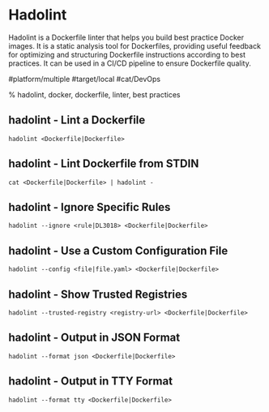 # Hadolint

Hadolint is a Dockerfile linter that helps you build best practice Docker
images. It is a static analysis tool for Dockerfiles, providing useful feedback
for optimizing and structuring Dockerfile instructions according to best
practices. It can be used in a CI/CD pipeline to ensure Dockerfile quality.

#platform/multiple #target/local #cat/DevOps

% hadolint, docker, dockerfile, linter, best practices

## hadolint - Lint a Dockerfile

```
hadolint <Dockerfile|Dockerfile>
```

## hadolint - Lint Dockerfile from STDIN

```
cat <Dockerfile|Dockerfile> | hadolint -
```

## hadolint - Ignore Specific Rules

```
hadolint --ignore <rule|DL3018> <Dockerfile|Dockerfile>
```

## hadolint - Use a Custom Configuration File

```
hadolint --config <file|file.yaml> <Dockerfile|Dockerfile>
```

## hadolint - Show Trusted Registries

```
hadolint --trusted-registry <registry-url> <Dockerfile|Dockerfile>
```

## hadolint - Output in JSON Format

```
hadolint --format json <Dockerfile|Dockerfile>
```

## hadolint - Output in TTY Format

```
hadolint --format tty <Dockerfile|Dockerfile>
```
